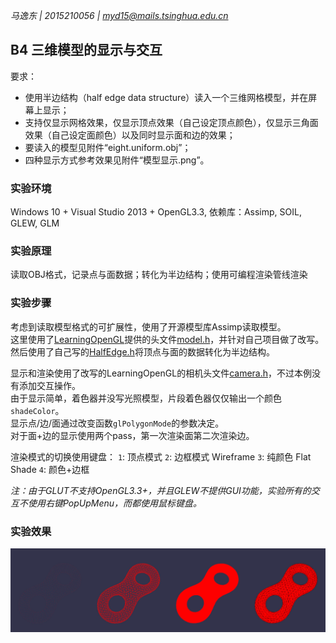 *马逸东 | 2015210056 | myd15@mails.tsinghua.edu.cn*

## B4 三维模型的显示与交互
要求：  

* 使用半边结构（half edge data structure）读入一个三维网格模型，并在屏幕上显示；
* 支持仅显示网格效果，仅显示顶点效果（自己设定顶点颜色），仅显示三角面效果（自己设定面颜色）以及同时显示面和边的效果；
* 要读入的模型见附件“eight.uniform.obj”；
* 四种显示方式参考效果见附件“模型显示.png”。  

### 实验环境

Windows 10 + Visual Studio 2013 + OpenGL3.3, 依赖库：Assimp, SOIL, GLEW, GLM

### 实验原理

读取OBJ格式，记录点与面数据；转化为半边结构；使用可编程渲染管线渲染

### 实验步骤

考虑到读取模型格式的可扩展性，使用了开源模型库Assimp读取模型。  
这里使用了[LearningOpenGL](http://learnopengl.com/)提供的头文件[model.h]("../include/model.h")，并针对自己项目做了改写。  
然后使用了自己写的[HalfEdge.h]("../include/HaldEdge.h")将顶点与面的数据转化为半边结构。  

显示和渲染使用了改写的LearningOpenGL的相机头文件[camera.h]("../include/camera.h")，不过本例没有添加交互操作。  
由于显示简单，着色器并没写光照模型，片段着色器仅仅输出一个颜色`shadeColor`。  
显示点/边/面通过改变函数`glPolygonMode`的参数决定。  
对于面+边的显示使用两个pass，第一次渲染面第二次渲染边。  

渲染模式的切换使用键盘：
`1`: 顶点模式
`2`: 边框模式 Wireframe
`3`: 纯颜色 Flat Shade
`4`: 颜色+边框

*注：由于GLUT不支持OpenGL3.3+，并且GLEW不提供GUI功能，实验所有的交互不使用右键PopUpMenu，而都使用鼠标键盘。*

### 实验效果

![实现效果](B4.jpg)

